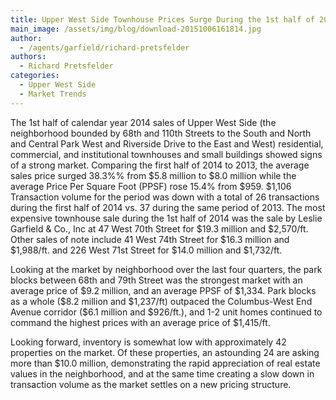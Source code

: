 ```yaml
---
title: Upper West Side Townhouse Prices Surge During the 1st half of 2014
main_image: /assets/img/blog/download-20151006161814.jpg
author:
  - /agents/garfield/richard-pretsfelder
authors:
  - Richard Pretsfelder
categories:
  - Upper West Side
  - Market Trends
---
```

<p>The 1st half of calendar year 2014 sales of Upper West Side (the neighborhood bounded by 68th and 110th Streets to the South and North and Central Park West and Riverside Drive to the East and West) residential, commercial, and institutional townhouses and small buildings showed signs of a strong market.  Comparing the first half of 2014 to 2013, the average sales price surged 38.3%% from $5.8 million to $8.0 million while the average Price Per Square Foot (PPSF) rose 15.4% from $959. $1,106 Transaction volume for the period was down with a total of 26 transactions during the first half of 2014 vs. 37 during the same period of 2013.  The most expensive townhouse sale during the 1st half of 2014 was the sale by Leslie Garfield & Co., Inc at 47 West 70th Street for $19.3 million and $2,570/ft. Other sales of note include 41 West 74th Street for $16.3 million and $1,988/ft. and 226 West 71st Street for $14.0 million and $1,732/ft.</p><p>Looking at the market by neighborhood over the last four quarters, the park blocks  between 68th and 79th Street  was the strongest market with an average price of $9.2  million, and an average PPSF of $1,334. Park blocks as a whole ($8.2 million and $1,237/ft) outpaced the Columbus-West End Avenue corridor ($6.1 million and $926/ft.), and 1-2 unit homes continued to command the highest prices with an average price of $1,415/ft. <br></p><p>Looking forward, inventory is somewhat low with approximately 42 properties on the market. Of these properties, an astounding 24 are asking more than $10.0 million, demonstrating the rapid appreciation of real estate values in the neighborhood, and at the same time creating a slow down in transaction volume as the market settles on a new pricing structure.<span></span><br></p>